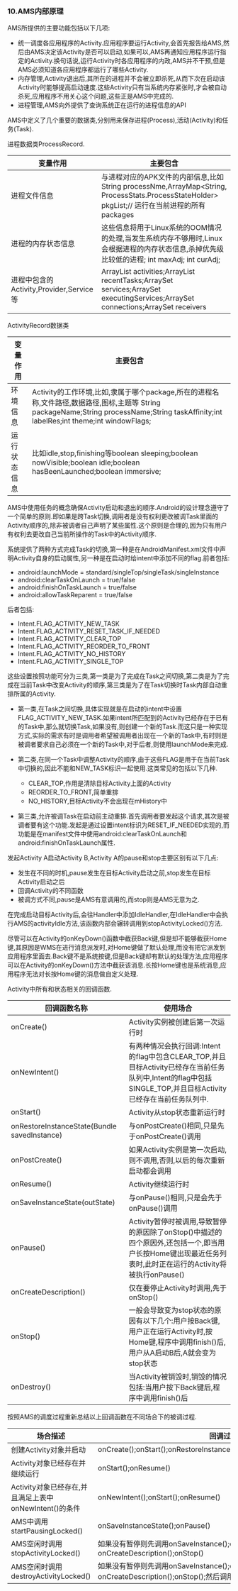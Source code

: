 ### 10.AMS内部原理

AMS所提供的主要功能包括以下几项:

+ 统一调度各应用程序的Activity.应用程序要运行Activity,会首先报告给AMS,然后由AMS决定该Activity是否可以启动,如果可以,AMS再通知应用程序运行指定的Activity.换句话说,运行Activity时各应用程序的内政,AMS并不干预,但是AMS必须知道各应用程序都运行了哪些Activity.
+ 内存管理,Activity退出后,其所在的进程并不会被立即杀死,从而下次在启动该Activity时能够提高启动速度.这些Activity只有当系统内存紧张时,才会被自动杀死,应用程序不用关心这个问题,这些正是AMS中完成的.
+ 进程管理,AMS向外提供了查询系统正在运行的进程信息的API

AMS中定义了几个重要的数据类,分别用来保存进程(Process),活动(Activity)和任务(Task).

进程数据类ProcessRecord.

| 变量作用                                | 主要包含                                                     |
| --------------------------------------- | ------------------------------------------------------------ |
| 进程文件信息                            | 与进程对应的APK文件的内部信息,比如 String processNme,ArrayMap<String, ProcessStats.ProcessStateHolder> pkgList;// 运行在当前进程的所有packages |
| 进程的内存状态信息                      | 这些信息将用于Linux系统的OOM情况的处理,当发生系统内存不够用时,Linux会根据进程的内存状态信息,杀掉优先级比较低的进程; int maxAdj; int curAdj; |
| 进程中包含的Activity,Provider,Service等 | ArrayList<ActivityRecord> activities;ArrayList<TaskRecord> recentTasks;ArraySet<ServiceRecord> services;ArraySet<ServiceRecord> executingServices;ArraySet<ConnectionRecord> connections;ArraySet<ReceiverList> receivers |

ActivityRecord数据类

| 变量作用     | 主要包含                                                     |
| ------------ | ------------------------------------------------------------ |
| 环境信息     | Activity的工作环境,比如,隶属于哪个package,所在的进程名称,文件路径,数据路径,图标,主题等 String packageName;String processName;String taskAffinity;int labelRes;int theme;int windowFlags; |
| 运行状态信息 | 比如idle,stop,finishing等boolean sleeping;boolean nowVisible;boolean idle;boolean hasBeenLaunched;boolean immersive; |

AMS中使用任务的概念确保Activity启动和退出的顺序.Android的设计理念遵守了一个简单的原则.即如果是跨Task切换,调用者是没有权利更改被调Task里面的Activity顺序的,除非被调者自己声明了某些属性.这个原则是合理的,因为只有用户有权利去更改自己当前所操作的Task中的Activity顺序.

系统提供了两种方式完成Task的切换,第一种是在AndroidManifest.xml文件中声明Activity自身的启动属性,另一种是在启动时给intent中添加不同的flag.前者包括:

+ android:launchMode = standard/singleTop/singleTask/singleInstance
+ android:clearTaskOnLaunch = true/false
+ android:finishOnTaskLaunch = true/false
+ android:allowTaskReparent = true/false

后者包括:

+ Intent.FLAG_ACTIVITY_NEW_TASK
+ Intent.FLAG_ACTIVITY_RESET_TASK_IF_NEEDED
+ Intent.FLAG_ACTIVITY_CLEAR_TOP
+ Intent.FLAG_ACTIVITY_REORDER_TO_FRONT
+ Intent.FLAG_ACTIVITY_NO_HISTORY
+ Intent.FLAG_ACTIVITY_SINGLE_TOP

这些设置按照功能可分为三类,第一类是为了完成在Task之间切换,第二类是为了完成在当前Task中改变Activity的顺序,第三类是为了在Task切换时Task内部自动重排所属的Activity.

+ 第一类,在Task之间切换,具体实现就是在启动的intent中设置FLAG_ACTIVITY_NEW_TASK.如果intent所匹配到的Activity已经存在于已有的Task中,那么就切换Task,如果没有,则创建一个新的Task.而这只是一种实现方式,实际的需求有时是调用者希望被调用者出现在一个新的Task中,有时则是被调者要求自己必须在一个新的Task中,对于后者,则使用launchMode来完成.
+ 第二类,在同一个Task中调整Activity的顺序,由于这些FLAG是用于在当前Task中切换的,因此不能和NEW_TASK标识一起使用.这类常见的包括以下几种.

  + CLEAR_TOP,作用是清除目标Activity上面的Activity
  + REORDER_TO_FRONT,简单重排
  + NO_HISTORY,目标Activity不会出现在mHistory中
+ 第三类,允许被调Task在启动前主动重排.首先调用者要发起这个请求,其次是被调者要有这个功能.发起是通过设置intent标识为RESET_IF_NEEDED实现的,而功能是在manifest文件中使用android:clearTaskOnLaunch和android:finishOnTaskLaunch属性.

发起Activity A启动Activity B,Activity A的pause和stop主要区别有以下几点:

+ 发生在不同的时机,pause发生在目标Activity启动之前,stop发生在目标Activity启动之后
+ 回调Activity的不同函数
+ 被调方式不同,pause是AMS有意调用的,而stop则是AMS无意为之.

在完成启动目标Activity后,会往Handler中添加IdleHandler,在IdleHandler中会执行AMS的activityIdle方法,该函数内部会辗转调用到stopActivityLocked()方法.

尽管可以在Activity的onKeyDown()函数中截获Back键,但是却不能够截获Home键,其原因是WMS在进行消息派发时,对Home键做了默认处理,而没有把它派发到应用程序里面去.Back键不是系统按键,但是Back键却有默认的处理方法,应用程序可以在Activity的onKeyDown()方法中截获该消息.长按Home键也是系统消息,应用程序无法对长按Home键的消息做自定义处理.

Activity中所有和状态相关的回调函数.

| 回调函数名称                                 | 使用场合                                                     |
| -------------------------------------------- | ------------------------------------------------------------ |
| onCreate()                                   | Activity实例被创建后第一次运行时                             |
| onNewIntent()                                | 有两种情况会执行回调:Intent的flag中包含CLEAR_TOP,并且目标Activity已经存在当前任务队列中,Intent的flag中包括SINGLE_TOP,并且目标Activity已经存在当前任务队列中. |
| onStart()                                    | Activity从stop状态重新运行时                                 |
| onRestoreInstanceState(Bundle savedInstance) | 与onPostCreate()相同,只是先于onPostCreate()调用              |
| onPostCreate()                               | 如果Activity实例是第一次启动,则不调用,否则,以后的每次重新启动都会调用 |
| onResume()                                   | Activity继续运行时                                           |
| onSaveInstanceState(outState)                | 与onPause()相同,只是会先于onPause()调用                      |
| onPause()                                    | Activity暂停时被调用,导致暂停的原因除了onStop()中描述的四个原因外,还包括一个,即当用户长按Home键出现最近任务列表时,此时正在运行的Activity将被执行onPause() |
| onCreateDescription()                        | 仅在要停止Activity时调用,先于onStop()                        |
| onStop()                                     | 一般会导致变为stop状态的原因有以下几个:用户按Back键,用户正在运行Activity时,按Home键,程序中调用finish()后,用户从A启动B后,A就会变为stop状态 |
| onDestroy()                                  | 当Activity被销毁时,销毁的情况包括:当用户按下Back键后,程序中调用finish()后 |

按照AMS的调度过程重新总结以上回调函数在不同场合下的被调过程.

| 场合描述                                               | 回调过程                                                     |
| ------------------------------------------------------ | ------------------------------------------------------------ |
| 创建Activity对象并启动                                 | onCreate();onStart();onRestoreInstanceState();onPostCreate();onResume() |
| Activity对象已经存在并继续运行                         | onStart();onResume()                                         |
| Activity对象已经存在,并且满足上表中onNewIntent()的条件 | onNewIntent();onStart();onResume()                           |
| AMS中调用startPausingLocked()                          | onSaveInstanceState();onPause()                              |
| AMS空闲时调用stopActivityLocked()                      | 如果没有暂停则先调用onSaveInstance();onPause();然后调用onCreateDescription();onStop() |
| AMS空闲时调用destroyActivityLocked()                   | 如果没有暂停则先调用onSaveInstance();onPause();然后调用onCreateDescription();onStop();然后调用onDestroy() |



